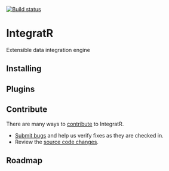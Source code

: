 [![Build status](https://ci.appveyor.com/api/projects/status/nka7hvpwgu0n4jvy/branch/master?svg=true)](https://ci.appveyor.com/project/malisancube/integratr/branch/master)

# IntegratR

Extensible data integration engine


## Installing



## Plugins



## Contribute

There are many ways to [contribute](https://github.com/savvytechnologies/IntegratR/blob/master/CONTRIBUTING.md) to IntegratR.
* [Submit bugs](https://github.com/savvytechnologies/IntegratR/issues) and help us verify fixes as they are checked in.
* Review the [source code changes](https://github.com/savvytechnologies/IntegratR/pulls).

## Roadmap